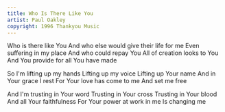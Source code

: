 ```yaml
---
title: Who Is There Like You
artist: Paul Oakley
copyright: 1996 Thankyou Music
---
```


Who is there like You
And who else would give their life for me
Even suffering in my place
And who could repay You
All of creation looks to You
And You provide for all You have made

So I'm lifting up my hands
Lifting up my voice
Lifting up Your name
And in Your grace I rest
For Your love has come to me
And set me free

And I'm trusting in Your word
Trusting in Your cross
Trusting in Your blood
And all Your faithfulness
For Your power at work in me
Is changing me
